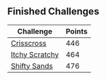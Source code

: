 ## Finished Challenges ##

| Challenge  | Points |
| ------------- | ------------- |
| [Crisscross](./crissCross)  | 446 |
| [Itchy Scratchy](./itchyScratchy) | 464 |
| [Shifty Sands](./shiftySands) | 476 |


